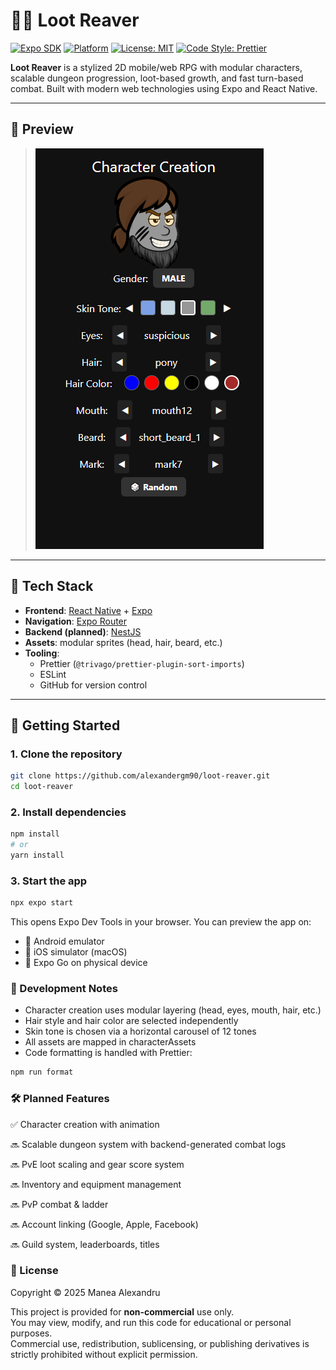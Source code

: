 # 🧙‍♂️ Loot Reaver

[![Expo SDK](https://img.shields.io/badge/expo-53.0.13-blue?logo=expo)](https://expo.dev)
[![Platform](https://img.shields.io/badge/platform-ios%20|%20android%20|%20web-brightgreen?logo=react)](https://reactnative.dev)
[![License: MIT](https://img.shields.io/badge/license-MIT-yellow.svg)](LICENSE)
[![Code Style: Prettier](https://img.shields.io/badge/code%20style-prettier-ff69b4.svg?logo=prettier)](https://prettier.io)

**Loot Reaver** is a stylized 2D mobile/web RPG with modular characters, scalable dungeon progression, loot-based growth, and fast turn-based combat. Built with modern web technologies using Expo and React Native.

---

## 📸 Preview

> ![img_1.png](img_1.png)

---

## 🔧 Tech Stack

- **Frontend**: [React Native](https://reactnative.dev/) + [Expo](https://expo.dev/)
- **Navigation**: [Expo Router](https://expo.github.io/router/)
- **Backend (planned)**: [NestJS](https://nestjs.com/)
- **Assets**: modular sprites (head, hair, beard, etc.)
- **Tooling**:
    - Prettier (`@trivago/prettier-plugin-sort-imports`)
    - ESLint
    - GitHub for version control

---

## 🚀 Getting Started

### 1. Clone the repository

```bash
git clone https://github.com/alexandergm90/loot-reaver.git
cd loot-reaver
```

### 2. Install dependencies

```bash
npm install
# or
yarn install
```

### 3. Start the app

```bash
npx expo start
```

This opens Expo Dev Tools in your browser. You can preview the app on:

- 📱 Android emulator
- 🍏 iOS simulator (macOS)
- 📲 Expo Go on physical device

### 🎨 Development Notes

- Character creation uses modular layering (head, eyes, mouth, hair, etc.)
- Hair style and hair color are selected independently
- Skin tone is chosen via a horizontal carousel of 12 tones
- All assets are mapped in characterAssets
- Code formatting is handled with Prettier:

```bash
npm run format
```

### 🛠 Planned Features

✅ Character creation with animation

🔜 Scalable dungeon system with backend-generated combat logs

🔜 PvE loot scaling and gear score system

🔜 Inventory and equipment management

🔜 PvP combat & ladder

🔜 Account linking (Google, Apple, Facebook)

🔜 Guild system, leaderboards, titles

### 📝 License

Copyright © 2025 Manea Alexandru

This project is provided for **non-commercial** use only.  
You may view, modify, and run this code for educational or personal purposes.  
Commercial use, redistribution, sublicensing, or publishing derivatives is strictly prohibited without explicit permission.
